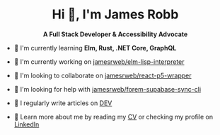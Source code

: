 <h1 align="center">Hi 👋, I'm James Robb</h1>
<p align="center"><strong>A Full Stack Developer & Accessibility Advocate</strong></p>

- 🌱 I'm currently learning **Elm, Rust, .NET Core, GraphQL**

- 🔭 I'm currently working on [jamesrweb/elm-lisp-interpreter](https://github.com/jamesrweb/elm-lisp-interpreter)

- 👯 I'm looking to collaborate on [jamesrweb/react-p5-wrapper](https://github.com/jamesrweb/react-p5-wrapper)

- 🤝 I'm looking for help with [jamesrweb/forem-supabase-sync-cli](https://github.com/jamesrweb/forem-supabase-sync-cli)

- 📝 I regularly write articles on [DEV](https://dev.to/jamesrweb)

- 📄 Learn more about me by reading my [CV](https://github.com/jamesrweb/jamesrweb/blob/master/cv.md) or checking my profile on [LinkedIn](https://www.linkedin.com/in/jamesrobbweb/)
